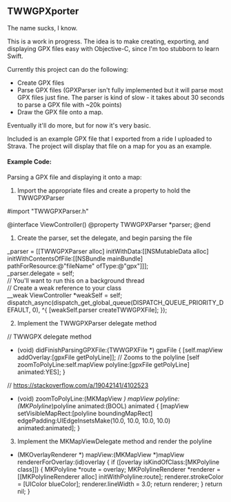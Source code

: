 ## TWWGPXporter

The name sucks, I know.  

This is a work in progress. The idea is to make creating, exporting, and displaying GPX files easy with Objective-C, since I'm too stubborn to learn Swift. 

Currently this project can do the following:  
- Create GPX files
- Parse GPX files (GPXParser isn't fully implemented but it will parse most GPX files just fine. The parser is kind of slow - it takes about 30 seconds to parse a GPX file with ~20k points)
- Draw the GPX file onto a map.

Eventually it'll do more, but for now it's very basic.


Included is an example GPX file that I exported from a ride I uploaded to Strava. The project will display that file on a map for you as an example.


#### Example Code:

Parsing a GPX file and displaying it onto a map:  

1. Import the appropriate files and create a property to hold the TWWGPXParser


#import "TWWGPXParser.h"

@interface ViewController()
@property TWWGPXParser *parser;
@end

1. Create the parser, set the delegate, and begin parsing the file

_parser = [[TWWGPXParser alloc] initWithData:[[NSMutableData alloc] initWithContentsOfFile:[[NSBundle mainBundle] pathForResource:@"fileName" ofType:@"gpx"]]];  
_parser.delegate = self;  
// You'll want to run this on a background thread  
// Create a weak reference to your class  
__weak ViewController *weakSelf = self;
dispatch_async(dispatch_get_global_queue(DISPATCH_QUEUE_PRIORITY_DEFAULT, 0), ^{
[weakSelf.parser createTWWGPXFile];
});

2. Implement the TWWGPXParser delegate method  


// TWWGPX delegate method
- (void) didFinishParsingGPXFile:(TWWGPXFile *) gpxFile {
[self.mapView addOverlay:[gpxFile getPolyLine]];
// Zooms to the polyline
[self zoomToPolyLine:self.mapView polyline:[gpxFile getPolyLine] animated:YES];
}

// https://stackoverflow.com/a/19042141/4102523
- (void) zoomToPolyLine:(MKMapView *) mapView polyline:(MKPolyline*)polyline animated:(BOOL) animated {
[mapView setVisibleMapRect:[polyline boundingMapRect] edgePadding:UIEdgeInsetsMake(10.0, 10.0, 10.0, 10.0) animated:animated];
}


3. Implement the MKMapViewDelegate method and render the polyline  


- (MKOverlayRenderer *) mapView:(MKMapView *)mapView rendererForOverlay:(id<MKOverlay>)overlay {
if ([overlay isKindOfClass:[MKPolyline class]]) {
MKPolyline *route = overlay;
MKPolylineRenderer *renderer = [[MKPolylineRenderer alloc] initWithPolyline:route];
renderer.strokeColor = [UIColor blueColor];
renderer.lineWidth = 3.0;
return renderer;
}
return nil;
}



